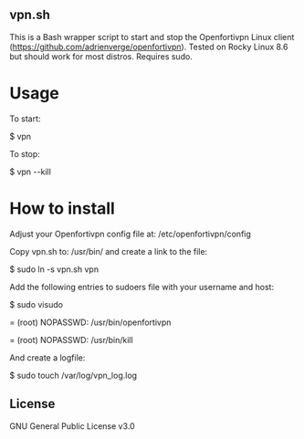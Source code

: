 ## vpn.sh

This is a Bash wrapper script to start and stop the Openfortivpn Linux client (https://github.com/adrienverge/openfortivpn). Tested on Rocky Linux 8.6 but should work for most distros. Requires sudo.


# Usage

To start:

$ vpn 

To stop:

$ vpn --kill


# How to install

Adjust your Openfortivpn config file at: /etc/openfortivpn/config

Copy vpn.sh to: /usr/bin/ and create a link to the file: 

$ sudo ln -s vpn.sh vpn

Add the following entries to sudoers file with your username and host:

$ sudo visudo 

<username> <hostname> = (root) NOPASSWD: /usr/bin/openfortivpn


<username> <hostname>  = (root) NOPASSWD: /usr/bin/kill

And create a logfile:

$ sudo touch /var/log/vpn_log.log


## License

GNU General Public License v3.0
